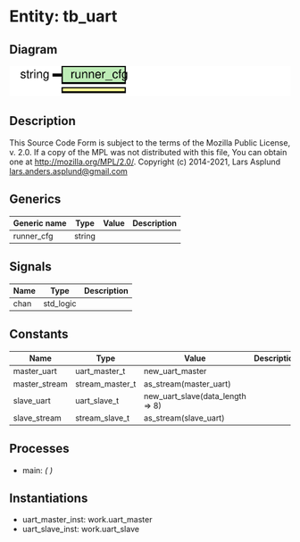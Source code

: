 # Entity: tb_uart
## Diagram
![Diagram](tb_uart.svg "Diagram")
## Description
This Source Code Form is subject to the terms of the Mozilla Public
License, v. 2.0. If a copy of the MPL was not distributed with this file,
You can obtain one at http://mozilla.org/MPL/2.0/.
Copyright (c) 2014-2021, Lars Asplund lars.anders.asplund@gmail.com
## Generics
| Generic name | Type   | Value | Description |
| ------------ | ------ | ----- | ----------- |
| runner_cfg   | string |       |             |
## Signals
| Name | Type      | Description |
| ---- | --------- | ----------- |
| chan | std_logic |             |
## Constants
| Name          | Type            | Value                             | Description |
| ------------- | --------------- | --------------------------------- | ----------- |
| master_uart   | uart_master_t   |  new_uart_master                  |             |
| master_stream | stream_master_t |  as_stream(master_uart)           |             |
| slave_uart    | uart_slave_t    |  new_uart_slave(data_length => 8) |             |
| slave_stream  | stream_slave_t  |  as_stream(slave_uart)            |             |
## Processes
- main: _(  )_

## Instantiations
- uart_master_inst: work.uart_master
- uart_slave_inst: work.uart_slave

